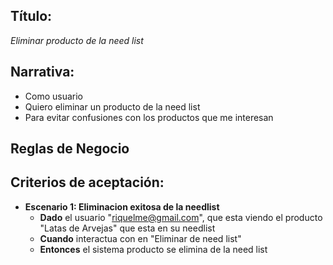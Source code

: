 ## Título:
*Eliminar producto de la need list*

## Narrativa:
- Como usuario
- Quiero eliminar un producto de la need list
- Para evitar confusiones con los productos que me interesan

## Reglas de Negocio

## Criterios de aceptación:
- **Escenario 1: Eliminacion exitosa de la needlist**
    + **Dado** el usuario "riquelme@gmail.com", que esta viendo el producto "Latas de Arvejas" que esta en su needlist
    + **Cuando** interactua con en "Eliminar de need list"
    + **Entonces** el sistema producto se elimina de la need list
